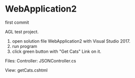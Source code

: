 # WebApplication2
first commit

AGL test project.

1. open  solution file WebApplication2 with Visual Studio 2017.
2. run program
3. click green button with "Get Cats" Link on it.

Files:
Controller:
JSONController.cs

View:
getCats.cshtml



